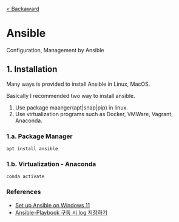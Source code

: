 [< Backaward](../README.md)

# Ansible

Configuration, Management by Ansible

## 1. Installation

Many ways is provided to install Ansible in Linux, MacOS.

Basically I recommended two way to install ansible.

1. Use package maanger(apt|snap|pip) in linux.
2. Use virtualization programs such as Docker, VMWare, Vagrant, Anaconda.

### 1.a. Package Manager

```shell
apt install ansible
```

### 1.b. Virtualization - Anaconda

```shell
conda activate
```

### References

- [Set up Ansible on Windows 11](https://medium.com/@azrathud/set-up-ansible-on-windows-11-using-wsl-2141100b573b)
- [Ansible-Playbook 구동 시 log 저장하기](https://velog.io/@todd98/Ansible-Playbook-%EA%B5%AC%EB%8F%99-%EC%8B%9C-log-%EC%A0%80%EC%9E%A5%ED%95%98%EA%B8%B0)